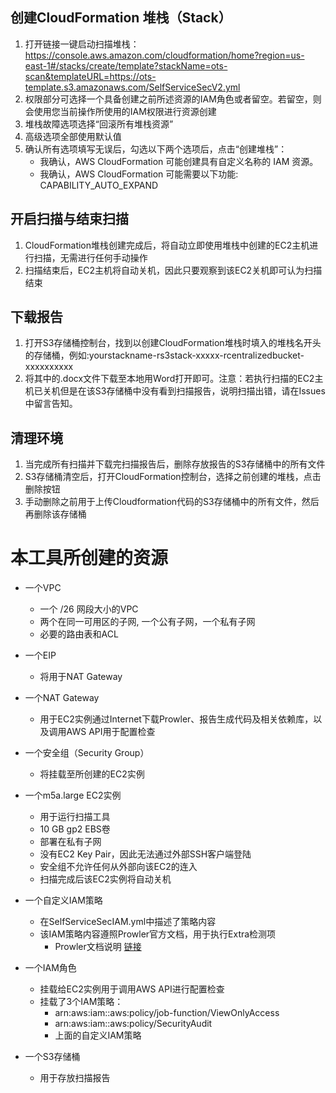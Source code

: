 
## 创建CloudFormation 堆栈（Stack）
1. 打开链接一键启动扫描堆栈： https://console.aws.amazon.com/cloudformation/home?region=us-east-1#/stacks/create/template?stackName=ots-scan&templateURL=https://ots-template.s3.amazonaws.com/SelfServiceSecV2.yml
2. 权限部分可选择一个具备创建之前所述资源的IAM角色或者留空。若留空，则会使用您当前操作所使用的IAM权限进行资源创建
3. 堆栈故障选项选择“回滚所有堆栈资源”
4. 高级选项全部使用默认值
5. 确认所有选项填写无误后，勾选以下两个选项后，点击“创建堆栈”：
   - 我确认，AWS CloudFormation 可能创建具有自定义名称的 IAM 资源。
   - 我确认，AWS CloudFormation 可能需要以下功能: CAPABILITY_AUTO_EXPAND

## 开启扫描与结束扫描
1. CloudFormation堆栈创建完成后，将自动立即使用堆栈中创建的EC2主机进行扫描，无需进行任何手动操作
2. 扫描结束后，EC2主机将自动关机，因此只要观察到该EC2关机即可认为扫描结束

## 下载报告
1. 打开S3存储桶控制台，找到以创建CloudFormation堆栈时填入的堆栈名开头的存储桶，例如:yourstackname-rs3stack-xxxxx-rcentralizedbucket-xxxxxxxxxx
2. 将其中的.docx文件下载至本地用Word打开即可。注意：若执行扫描的EC2主机已关机但是在该S3存储桶中没有看到扫描报告，说明扫描出错，请在Issues中留言告知。

## 清理环境
1. 当完成所有扫描并下载完扫描报告后，删除存放报告的S3存储桶中的所有文件
2. S3存储桶清空后，打开CloudFormation控制台，选择之前创建的堆栈，点击删除按钮
3. 手动删除之前用于上传Cloudformation代码的S3存储桶中的所有文件，然后再删除该存储桶



# 本工具所创建的资源

+ 一个VPC
    + 一个 /26 网段大小的VPC
    + 两个在同一可用区的子网, 一个公有子网，一个私有子网
    + 必要的路由表和ACL

 + 一个EIP
    + 将用于NAT Gateway

 + 一个NAT Gateway
    + 用于EC2实例通过Internet下载Prowler、报告生成代码及相关依赖库，以及调用AWS API用于配置检查

 + 一个安全组（Security Group）
    + 将挂载至所创建的EC2实例

 + 一个m5a.large EC2实例
    + 用于运行扫描工具 
    + 10 GB gp2 EBS卷
    + 部署在私有子网
    + 没有EC2 Key Pair，因此无法通过外部SSH客户端登陆
    + 安全组不允许任何从外部向该EC2的连入
    + 扫描完成后该EC2实例将自动关机

 + 一个自定义IAM策略
    + 在SelfServiceSecIAM.yml中描述了策略内容
    + 该IAM策略内容遵照Prowler官方文档，用于执行Extra检测项
      + Prowler文档说明 [链接](https://github.com/prowler-cloud/prowler#custom-iam-policy)

 + 一个IAM角色
    + 挂载给EC2实例用于调用AWS API进行配置检查
    + 挂载了3个IAM策略：
      + arn:aws:iam::aws:policy/job-function/ViewOnlyAccess
      + arn:aws:iam::aws:policy/SecurityAudit
      + 上面的自定义IAM策略

 + 一个S3存储桶
    + 用于存放扫描报告
